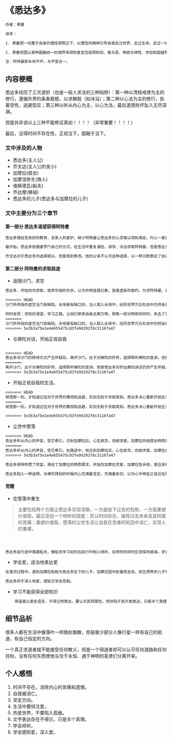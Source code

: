 # 《悉达多》
```txt
作者：黑塞

译序：

1. 黑塞把一切置于自身的理性观照之下，以理性的精神引导自我走过世界，走过生命，走过一切心与物的形相，从而达到物我一如的解脱境界。

2. 黑塞视图以某种圆融统一的境界来调和甚至包容阴和阳、善与恶、物欲与神性、世俗和超越等两难命题。

注：阿特曼即永恒不坏，与宇宙合一。
```

## 内容梗概

悉达多经历了三次波折（也是一般人求法的三种陷阱）：第一种以清规戒律为主的修行，遵循外界的条条框框，以求解脱（如沐浴）；第二种以心法为主的修行，执着空性，逃避现实；第三种以听从内心为主，以心为法，最后道德败坏坠入无尽深渊。

但是并非说以上三种不能修证真如！！！！（非常重要！！！！）

最后，证得时间不存在性，正视当下，圆融于当下。
### 文中涉及的人物

+ 悉达多(主人公)
+ 乔文达(主人公的发小)
+ 加摩拉(妓女)
+ 加摩湿弥生(商人)
+ 维稣德瓦(船夫)
+ 乔达摩(佛祖)
+ 悉达多的儿子(悉达多与加摩拉的儿子)
  
### 文中主要分为三个章节

#### 第一部分 悉达多渴望获得阿特曼

```txt
悉达多随经受良好的教育，及家人的爱护。缺少阿特曼让悉达多的心灵难以得到满足，内心一直对其充满渴望，从此也开启了一生寻求阿特曼的路途。

最开始，悉达多依据婆罗门自己的方式，在生活中重复诵经、讲学、沐浴求取阿特曼，但是悉达多对于传统方式产生质疑。阿特曼不是应该存在于内心？为什么要通过外在的沐浴忏悔？为什么要向诸神献祭？这样的方式真的可以求得内心的安宁吗？阿特曼应该是从内求取，存于自身。目睹三个沙门的苦行后，悉达多产生了做沙门的念头。悉达多开始向内求取。

乔文达对于悉达多的选择顺从，但是感到焦虑。他的父亲不认可这种选择，以一种沉默表达了自己不合作的态度(此处伏笔，以后他也陷入一样的轮回)。
```



#### 第二部分 阿特曼的求取路途

+ 追随沙门，求空

```txt
悉达多，开始向内求取，放弃华丽的外衣，认为外物皆是幻象，皆是虚妄的腐朽。为求阿特曼，自己决心抛却渴望、欲望、梦想、快乐和忧伤，将自我化为空无。当自我消无，空寂的心灵的安宁，这时终极之物就会慢慢觉醒。但是这种对空无的追求实则是对外物的蔑视，对周遭世界的逃避，于内心的空无和虚幻。因为他本身存在巨大的逻辑漏洞。

<<<<<<< HEAD
沙门所传授的虚空法门有缺陷，永恒是有缺口的。当人跳入永恒中，经历世界万众形态中仍然会感受到躁动的渴望，而且渴望此起彼伏。人终究因为欲望，而重归于本身中，无法逃避自我。，此种法门是有破绽的。他开始明白所做的一切不过是陷入轮回，并没有半点接近知识。悉达多认为所谓虚空终不过是自我的逃离，自我的欺骗。这种逃离，在酒馆中，很容易就通过一碗米酒获得。

同时发现：求知的渴望，学习之路，让他们原来自身远离万物，聚焦一部分物体的同时，失去了另一部分。也不可能通过学习获得任何东西，阿特曼存在于世界万物，无处不在。
=======
沙门所传授的虚空法门有缺陷，永恒是有缺口的。当人跳入永恒中，经历世界万众形态中仍然会感受到躁动的渴望，而且渴望此起彼伏。人终究因为欲望，而重归于本身中，无法逃避自我。此种法门是有破绽的。他开始明白所做的一切不过是陷入轮回，并没有半点接近知识。悉达多认为所谓虚空终不过是自我的逃离，自我的欺骗。这种逃离，在酒馆中，很容易就通过一碗米酒获得。求知的渴望，学习之路，让他们原来自身远离万物，聚焦一部分物体的同时，失去了另一部分。也不可能通过学习获得任何东西，阿特曼存在于世界万物，无处不在。产生向外寻的道路。
>>>>>>> 5e3b3af5e1e4e655475c83fe9d292f8c3116fa47

```

+ 与佛陀对话，开始正视自我

```txt

<<<<<<< HEAD
悉达多对沙门的修持方式产生怀疑后，离开沙门。处于对佛陀的好奇，选择聆听佛陀的宣讲。但是悉达多对乔达摩的讲述仍然产生怀疑，阐述的教义内容完美清晰而且能够得以验证，但是其中涉及的救赎之道（受众是求解脱之人）打破了自身的体系【原文如此表述，此处笔者不是很明晰确定个中内涵】，其次对于个人体验方面的空缺。悉达多对此深深怀疑，开始求取真实的体验，开始真实对待自我。
=======
离开沙门，出于对佛陀的好奇，选择聆听佛陀的宣讲。但是悉达多对乔达摩的讲述仍然产生怀疑，阐述的教义内容完美清晰而且能够得以验证，但是其中涉及的救赎之道（受众是求解脱之人）打破了自身的体系，其次对于个人体验方面的空缺。悉达多对此深深怀疑，开始求取真实的体验，开始真实对待自我。
>>>>>>> 5e3b3af5e1e4e655475c83fe9d292f8c3116fa47

```

+ 开始正视自我的生活。

```txt
<<<<<<< HEAD
顿悟那一刻，才知道过往对于世界的蔑视和逃避，实则无助于求取真知。悉达多决心重新开始生活，以一种全新的姿态认识世界。既然是认知世界，重返父母身边，恢复沙门生活，都是在陷入一种轮回，是一种莫大的讽刺，一切对于他而言都已经结束了，他选择放弃一切身份。
=======
顿悟那一刻，才知道过往对于世界的蔑视和逃避，实则无助于求取真知。悉达多决心重新开始生活，以一种全新的姿态认识世界。既然是认知世界，重返父母身边，恢复沙门生活，他们都生活方式都已经被验证过，都已经被证伪。再次陷入一种轮回，是一种莫大的讽刺，一切对于他而言都已经结束了，他选择放弃一切身份。

>>>>>>> 5e3b3af5e1e4e655475c83fe9d292f8c3116fa47
```

+ 尘世中堕落

```txt
<<<<<<< HEAD
悉达多听从内心的声音，受它牵引。见到加摩拉后，心生欲念，向她求爱。加摩拉向他提出物质的需求，并向加摩湿弥生引荐悉达多，为悉达多谋求一份差事以争取金钱。悉达多通过才智和运气（大多还是运气啦）获取财富，但是并未和加摩湿弥生一样以利益为唯一目的，而是顺从内心与周围人结交，倾听。不为加摩湿弥生所控制。在他看来这只是他的游戏，并非想要掉入钱眼。
=======
悉达多听从内心的声音，受它牵引。在路途中，他见到加摩拉后，心生欲念，向她求爱。加摩拉向他提出物质的需求，并向加摩湿弥生引荐悉达多，为悉达多谋求一份差事以争取金钱。悉达多通过才智获取财富，但是并未和加摩湿弥生一样以利益为唯一目的，而是顺从内心与周围人结交，倾听。不为加摩湿弥生所控制。
>>>>>>> 5e3b3af5e1e4e655475c83fe9d292f8c3116fa47

悉达多很快积攒了财富，满足了加摩拉的物质需求，开始向加摩拉求爱。加摩拉告诉他，爱应该相互爱慕，彼此倾倒。在富裕的生活中，在加摩拉的爱中，这种对世界的感知并没有自己的深入参与，自我仍然在远处漂泊，无法真正以本性投入生活。

悉达多陷入一种迷惘，与佛陀拜别的时候内心充满着坚定，充满着急切，以为心中神圣之音近在咫尺。而今整个人已经在世俗社会中变得沉重又迟钝，不论是思维、辨识还是自持能力。但是随之增长的是对生活的触觉，比如：如何处理生意，如何消遣娱乐，如何享受。随着财富的增加，富人病逐渐侵染。生活已经不再是他的游戏，而是他的枷锁。生活中的重复，让他感到乏味，逐渐追求更大的刺激。不断地重复、强化攫住了他的品德，开始逐利催逼欠款、冷漠不再施舍他人。终于有一天他开始对这种生活感觉到倦怠。

```
#### 觉醒


+ 在堕落中重生

> 主要包括两个方面让悉达多实现涅槃，一方面放下过去的包袱，一方面重塑价值观，最后添加一个倾听的技能：否认时间存在，破除过去未来及其附属的苦痛；重塑价值观，堕落的尘世生活让自我在苦难的轮回中消亡，实现人的重建。

```txt



悉达多前行途中偶遇船夫，像船夫学习如何在前行中耐心倾听，在倾听的同时应该保持虔诚。学会以一颗宁静的心灵、一种期盼而又宽容的心境去倾听、抛弃一切欲望和激情、抛弃一切评判与见解。而后以河水为隐喻，表明时间并不存在这一理念。（少年，中年，现在，老年都存在，但是我只存在于现在，）因而由此产生的折磨和恐惧也因时间的消散而消散。

```

+ 学会爱，适当地表达爱

```txt
在渡河过程中，遇到加摩拉和她为悉达多生下的儿子。加摩拉因中蛇毒而去世。娇生惯养的儿子难以接受穷困的环境和悉达多的引导。悉达多体内作为父亲本能的驱使，让他产生难以克制的爱，热诚，害怕失去的恐惧，这种情绪完全淹没了他的理智。悉达多的行为对儿子产生了过多的约束和期待，然而这完全重复了悉达多父亲的行为。悉达多终于明白合适表达自己的爱，放弃对他人过分的期待和约束。

悉达多终于深入地爱，感知又学会克制。
```

+ 学习不能获得全部知识

```txt
    得道者以某些语言，不得已而表达，要认识其局限性，而非陷于其片面表述，只是半个真理，都缺乏完备、圆融与统一。所以才有轮回与涅槃，虚空与真如，痛苦与救赎。讲授教义的导师不得已而为之，别无选择。实则万物皆是至善。
```

## 细节品析


很多人都在生活中像落叶一样随处飘散，但是极少部分人像行星一样有自己的航道，有自己恒定的方向。

一个真正求道者就不能接受任何教义，但是一个得道者却可以认可任何道路和任何目标，没有任何东西使他与住于永恒、通于神明的圣贤们分离开来。

## 个人感悟

1. 时间不存在，消除内心的苦痛和遗憾。
2. 自我被消亡。
3. 坚定方向。
4. 生活中要倾注爱。
5. 热爱世界，不要陷入孤傲。
6. 文字表达存在不得已，只是半个真理。
7. 学会倾听。
8. 学会感知爱，深入爱。